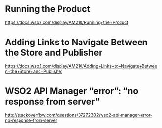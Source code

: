 # Running the Product
https://docs.wso2.com/display/AM210/Running+the+Product

# Adding Links to Navigate Between the Store and Publisher
https://docs.wso2.com/display/AM210/Adding+Links+to+Navigate+Between+the+Store+and+Publisher

# WSO2 API Manager “error”: “no response from server”
http://stackoverflow.com/questions/37272302/wso2-api-manager-error-no-response-from-server

